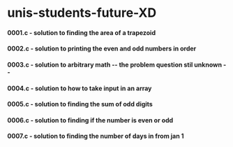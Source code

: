 # unis-students-future-XD

#### 0001.c - solution to finding the area of a trapezoid
#### 0002.c - solution to printing the even and odd numbers in order
#### 0003.c - solution to arbitrary math  -- the problem question stil unknown --
#### 0004.c - solution to how to take input in an array
#### 0005.c - solution to finding the sum of odd digits
#### 0006.c - solution to finding if the number is even or odd
#### 0007.c - solution to finding the number of days in from jan 1
